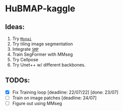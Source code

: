 # HuBMAP-kaggle

## Ideas:
1. Try [`Monai`](https://github.com/Project-MONAI/MONAI)
2. Try tiling image segmentation
3. Integrate [`SMP`](https://segmentation-modelspytorch.readthedocs.io/en/latest/)
4. Train SegFormer with MMseg
5. Try Cellpose
6. Try Unet++ w/ different backbones.

## TODOs:
- [X] Fix Training loop [deadline: 22/07/22] [done: 23/07]
- [ ] Train on image patches [deadline: 24/07]
- [ ] Figure out using MMseg
